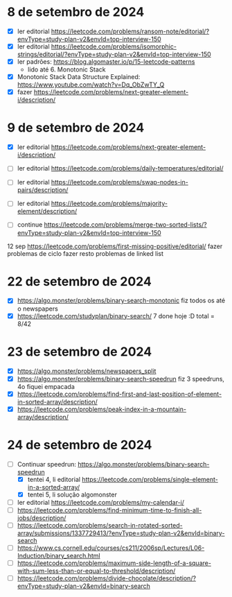 # 8 de setembro de 2024

- [x] ler editorial https://leetcode.com/problems/ransom-note/editorial/?envType=study-plan-v2&envId=top-interview-150
- [x] ler editorial https://leetcode.com/problems/isomorphic-strings/editorial/?envType=study-plan-v2&envId=top-interview-150
- [x] ler padrões: https://blog.algomaster.io/p/15-leetcode-patterns
    - lido até 6. Monotonic Stack
- [x] Monotonic Stack Data Structure Explained: https://www.youtube.com/watch?v=Dq_ObZwTY_Q 
- [x] fazer https://leetcode.com/problems/next-greater-element-i/description/

# 9 de setembro de 2024

- [x] ler editorial https://leetcode.com/problems/next-greater-element-i/description/
- [ ] ler editorial https://leetcode.com/problems/daily-temperatures/editorial/
- [ ] ler editorial https://leetcode.com/problems/swap-nodes-in-pairs/description/
- [ ] ler editorial https://leetcode.com/problems/majority-element/description/

- [ ] continue https://leetcode.com/problems/merge-two-sorted-lists/?envType=study-plan-v2&envId=top-interview-150

12 sep
https://leetcode.com/problems/first-missing-positive/editorial/
fazer problemas de ciclo
fazer resto problemas de linked list

# 22 de setembro de 2024

- [x] https://algo.monster/problems/binary-search-monotonic fiz todos os até o newspapers
- [x] https://leetcode.com/studyplan/binary-search/ 7 done hoje :D total = 8/42

# 23 de setembro de 2024

- [x] https://algo.monster/problems/newspapers_split
- [x] https://algo.monster/problems/binary-search-speedrun fiz 3 speedruns, 4o fiquei empacada
- [x] https://leetcode.com/problems/find-first-and-last-position-of-element-in-sorted-array/description/
- [x] https://leetcode.com/problems/peak-index-in-a-mountain-array/description/

# 24 de setembro de 2024 

- [ ] Continuar speedrun: https://algo.monster/problems/binary-search-speedrun
    - [x] tentei 4, li editorial https://leetcode.com/problems/single-element-in-a-sorted-array/
    - [x] tentei 5, li solução algomonster

- [ ] ler editorial https://leetcode.com/problems/my-calendar-i/
- [ ] https://leetcode.com/problems/find-minimum-time-to-finish-all-jobs/description/
- [ ] https://leetcode.com/problems/search-in-rotated-sorted-array/submissions/1337729413/?envType=study-plan-v2&envId=binary-search
- [ ] https://www.cs.cornell.edu/courses/cs211/2006sp/Lectures/L06-Induction/binary_search.html
- [ ] https://leetcode.com/problems/maximum-side-length-of-a-square-with-sum-less-than-or-equal-to-threshold/description/
- [ ] https://leetcode.com/problems/divide-chocolate/description/?envType=study-plan-v2&envId=binary-search